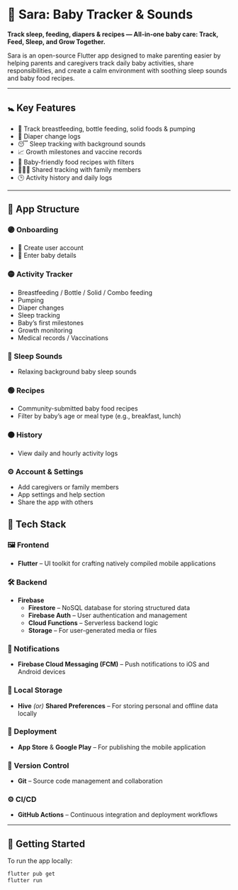 # 👶 Sara: Baby Tracker & Sounds

**Track sleep, feeding, diapers & recipes — All-in-one baby care: Track, Feed, Sleep, and Grow Together.**

Sara is an open-source Flutter app designed to make parenting easier by helping parents and caregivers track daily baby activities, share responsibilities, and create a calm environment with soothing sleep sounds and baby food recipes.

---

## 🚼 Key Features

- 🍼 Track breastfeeding, bottle feeding, solid foods & pumping
- 🧷 Diaper change logs
- 😴 Sleep tracking with background sounds
- 📈 Growth milestones and vaccine records
- 🍲 Baby-friendly food recipes with filters
- 👨‍👩‍👧 Shared tracking with family members
- 🕒 Activity history and daily logs

---

## 📲 App Structure

### 🟣 Onboarding
- 👤 Create user account
- 👶 Enter baby details

### 🟡 Activity Tracker
- Breastfeeding / Bottle / Solid / Combo feeding
- Pumping
- Diaper changes
- Sleep tracking
- Baby’s first milestones
- Growth monitoring
- Medical records / Vaccinations

### 🔵 Sleep Sounds
- Relaxing background baby sleep sounds

### 🟢 Recipes
- Community-submitted baby food recipes
- Filter by baby’s age or meal type (e.g., breakfast, lunch)

### 🟠 History
- View daily and hourly activity logs

### ⚙️ Account & Settings
- Add caregivers or family members
- App settings and help section
- Share the app with others

## 🧪 Tech Stack

### 🖼️ Frontend
- **Flutter** – UI toolkit for crafting natively compiled mobile applications

### 🛠️ Backend
- **Firebase**
    - **Firestore** – NoSQL database for storing structured data
    - **Firebase Auth** – User authentication and management
    - **Cloud Functions** – Serverless backend logic
    - **Storage** – For user-generated media or files

### 🔔 Notifications
- **Firebase Cloud Messaging (FCM)** – Push notifications to iOS and Android devices

### 💾 Local Storage
- **Hive** *(or)* **Shared Preferences** – For storing personal and offline data locally

### 🚀 Deployment
- **App Store** & **Google Play** – For publishing the mobile application

### 🔄 Version Control
- **Git** – Source code management and collaboration

### ⚙️ CI/CD
- **GitHub Actions** – Continuous integration and deployment workflows

---

## 🚀 Getting Started

To run the app locally:

```bash
flutter pub get
flutter run
```

